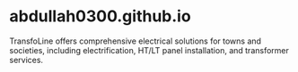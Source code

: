# abdullah0300.github.io
TransfoLine offers comprehensive electrical solutions for towns and societies, including electrification, HT/LT panel installation, and transformer services.
